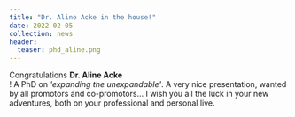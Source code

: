 ```yaml
---
title: "Dr. Aline Acke in the house!"
date: 2022-02-05
collection: news
header:
  teaser: phd_aline.png
---
```


Congratulations **Dr. Aline Acke**<br>!
A PhD on *'expanding the unexpandable'*. A very nice presentation, wanted by all promotors and co-promotors... I wish you all the luck in your new adventures, both on your professional and personal live. <br>
